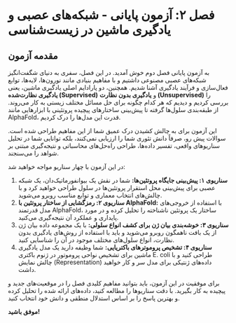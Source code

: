 # فصل ۲: آزمون پایانی - شبکه‌های عصبی و یادگیری ماشین در زیست‌شناسی

## مقدمه آزمون

به آزمون پایانی فصل دوم خوش آمدید. در این فصل، سفری به دنیای شگفت‌انگیز شبکه‌های عصبی مصنوعی داشتیم و با مفاهیم بنیادی مانند نورون‌ها، لایه‌ها، توابع فعال‌سازی و فرآیند یادگیری آشنا شدیم. همچنین، دو پارادایم اصلی یادگیری ماشین، یعنی **یادگیری نظارت‌شده (Supervised)** و **یادگیری بدون نظارت (Unsupervised)** را بررسی کردیم و دیدیم که هر کدام چگونه برای حل مسائل مختلف زیستی به کار می‌روند. از طبقه‌بندی سلول‌ها گرفته تا پیش‌بینی ساختارهای پیچیده پروتئینی با ابزارهایی مانند AlphaFold، قدرت این مدل‌ها را درک کردیم.

این آزمون برای به چالش کشیدن درک عمیق شما از این مفاهیم طراحی شده است. سوالات پیش رو، صرفاً دانش تئوری شما را ارزیابی نمی‌کنند، بلکه توانایی شما در تحلیل سناریوهای واقعی، تفسیر داده‌ها، طراحی راه‌حل‌های محاسباتی و نتیجه‌گیری مبتنی بر شواهد را می‌سنجند.

در این آزمون با چهار سناریو مواجه خواهید شد:

1.  **سناریوی ۱: پیش‌بینی جایگاه پروتئین‌ها:** شما در نقش یک بیوانفورماتیک‌دان، یک شبکه عصبی برای پیش‌بینی محل استقرار پروتئین‌ها در سلول طراحی خواهید کرد و با چالش‌های انتخاب معماری و توابع مناسب روبرو می‌شوید.
2.  **سناریوی ۲: رمزگشایی از ساختار پروتئین با AlphaFold:** با استفاده از خروجی‌های مدل قدرتمند AlphaFold، ساختار یک پروتئین ناشناخته را تحلیل کرده و در مورد پایداری و عملکرد آن نتیجه‌گیری می‌کنید.
3.  **سناریوی ۳: خوشه‌بندی بیان ژن برای کشف انواع سلولی:** با یک مجموعه داده بیان ژن از یک بافت ناهمگون روبرو می‌شوید و باید با استفاده از روش‌های یادگیری بدون نظارت، انواع سلول‌های مختلف موجود در آن را شناسایی کنید.
4.  **سناریوی ۴: تشخیص پروموترهای باکتریایی:** شما وظیفه دارید یک مدل یادگیری ماشین برای تشخیص نواحی پروموتور در ژنوم باکتری E. coli طراحی کنید و با چالش نمایش (Representation) داده‌های ژنتیکی برای مدل سر و کار خواهید داشت.

برای موفقیت در این آزمون، باید بتوانید مفاهیم کلیدی فصل را در موقعیت‌های جدید و پیچیده به کار بگیرید. با دقت سناریوها را مطالعه کنید، داده‌های ارائه شده را تحلیل کرده و بهترین پاسخ را بر اساس استدلال منطقی و دانش خود انتخاب کنید.

**موفق باشید!**
